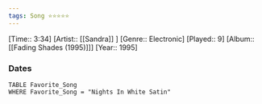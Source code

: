 ```yaml
---
tags: Song ⭐⭐⭐⭐⭐ 
---
```

[Time:: 3:34]
[Artist:: [[Sandra]] ]
[Genre:: Electronic]
[Played:: 9]
[Album:: [[Fading Shades (1995)]]]
[Year:: 1995]
### Dates
````dataview
TABLE Favorite_Song
WHERE Favorite_Song = "Nights In White Satin"
````